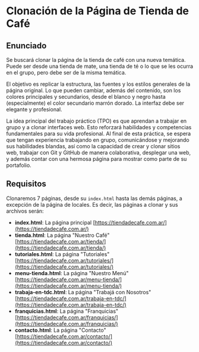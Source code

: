 # Clonación de la Página de Tienda de Café

## Enunciado

Se buscará clonar la página de la tienda de café con una nueva temática. Puede ser desde una tienda de mate, una tienda de té o lo que se les ocurra en el grupo, pero debe ser de la misma temática. 

El objetivo es replicar la estructura, las fuentes y los estilos generales de la página original. Lo que pueden cambiar, además del contenido, son los colores principales y secundarios, desde el blanco y negro hasta (especialmente) el color secundario marrón dorado. La interfaz debe ser elegante y profesional.

La idea principal del trabajo práctico (TPO) es que aprendan a trabajar en grupo y a clonar interfaces web. Esto reforzará habilidades y competencias fundamentales para su vida profesional. Al final de esta práctica, se espera que tengan experiencia trabajando en grupo, comunicándose y mejorando sus habilidades blandas, así como la capacidad de crear y clonar sitios web, trabajar con Git y GitHub de manera colaborativa, desplegar una web, y además contar con una hermosa página para mostrar como parte de su portafolio.

## Requisitos

Clonaremos 7 páginas, desde su `index.html` hasta las demás páginas, a excepción de la página de locales. Es decir, las páginas a clonar y sus archivos serán:

- **index.html**: La página principal [https://tiendadecafe.com.ar/](https://tiendadecafe.com.ar/)
- **tienda.html**: La página "Nuestro Café" [https://tiendadecafe.com.ar/tienda/](https://tiendadecafe.com.ar/tienda/)
- **tutoriales.html**: La página "Tutoriales" [https://tiendadecafe.com.ar/tutoriales/](https://tiendadecafe.com.ar/tutoriales/)
- **menu-tienda.html**: La página "Nuestro Menú" [https://tiendadecafe.com.ar/menu-tienda/](https://tiendadecafe.com.ar/menu-tienda/)
- **trabaja-en-tdc.html**: La página "Trabajá con Nosotros" [https://tiendadecafe.com.ar/trabaja-en-tdc/](https://tiendadecafe.com.ar/trabaja-en-tdc/)
- **franquicias.html**: La página "Franquicias" [https://tiendadecafe.com.ar/franquicias/](https://tiendadecafe.com.ar/franquicias/)
- **contacto.html**: La página "Contacto" [https://tiendadecafe.com.ar/contacto/](https://tiendadecafe.com.ar/contacto/)
